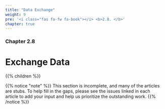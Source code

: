 ```yaml
---
title: "Data Exchange"
weight: 9
pre: '<i class="fas fa-fw fa-book"></i> <b>2.8. </b>'
chapter: true
---
```


### Chapter 2.8

# Exchange Data

{{% children %}}

{{% notice "note" %}}
This section is incomplete, and many of the articles are stubs. To help fill in
the gaps, please see the issues linked in each article to add your input and
help us prioritize the outstanding work.
{{% /notice %}}
